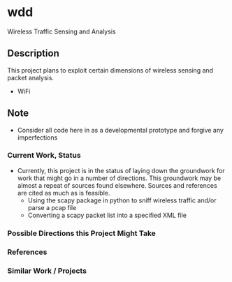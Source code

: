 # wdd

Wireless Traffic Sensing and Analysis

## Description

This project plans to exploit certain dimensions of wireless sensing and packet analysis.

* WiFi

## Note

* Consider all code here in as a developmental prototype and forgive any imperfections

### Current Work, Status

* Currently, this project is in the status of laying down the groundwork for work that might go in a number of directions.  This groundwork may be almost a repeat of sources found elsewhere.  Sources and references are cited as much as is feasible.
  * Using the scapy package in python to sniff wireless traffic and/or parse a pcap file
  * Converting a scapy packet list into a specified XML file

### Possible Directions this Project Might Take


### References

### Similar Work / Projects


